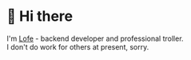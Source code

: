 <h1>👋 Hi there</h1>
I'm <a href="https://lofe.dev">Lofe</a> - backend developer and professional troller.<br>
I don't do work for others at present, sorry.
